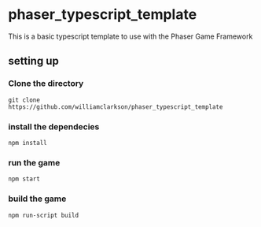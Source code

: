 # phaser_typescript_template

This is a basic typescript template to use with the Phaser Game Framework

## setting up

### Clone the directory
`git clone https://github.com/williamclarkson/phaser_typescript_template`

### install the dependecies

`npm install`

### run the game

`npm start`

### build the game

`npm run-script build`



